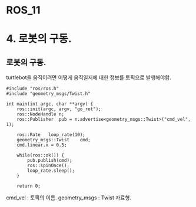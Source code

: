 ROS_11
======

# 4. 로봇의 구동. 
## 로봇의 구동. 

turtlebot을 움직이려면 어떻게 움직일지에 대한 정보를 토픽으로 발행해야함.
```
#include "ros/ros.h"
#include "geometry_msgs/Twist.h"

int main(int argc, char **argv) {
	ros::init(argc, argv, "go_rot");
	ros::NodeHandle n;
	ros::Publisher	pub = n.advertise<geometry_msgs::Twist>("cmd_vel", 1);
	
	ros::Rate	loop_rate(10);
	geometry_msgs::Twist	cmd;
	cmd.linear.x = 0.5;
	
	while(ros::ok()) {
		pub.publish(cmd);
		ros::spinOnce();
		loop_rate.sleep();
	}
	
	return 0;
```
cmd_vel : 토픽의 이름.
geometry_msgs : Twist 자료형. 
